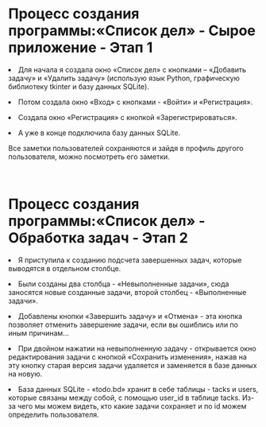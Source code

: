 <h1><b>Процесс создания программы:«Список дел» - Сырое приложение - Этап 1</b></h1>
<form><p><li>Для начала я создала окно «Список дел» с кнопками – «Добавить задачу» и «Удалить задачу» (использую язык Python, графическую библиотеку tkinter и базу данных SQLite).</p>
<p><li>Потом создала окно «Вход» с кнопками - «Войти» и «Регистрация».</p>
<p><li>Создала окно «Регистрация» с кнопкой «Зарегистрироваться».</p>
<p><li>А уже в конце подключила базу данных SQLite.</p>
Все заметки пользователей сохраняются и зайдя в профиль другого пользователя, можно посмотреть его заметки.</form>
<br>
<h1><b>Процесс создания программы:«Список дел» - Обработка задач - Этап 2</b></h1>
<form><p><li>Я приступила к созданию подсчета завершенных задач, которые выводятся в отдельном столбце.</p>
<p><li>Были созданы два столбца - «Невыполненные задачи», сюда заносятся новые созданные задачи,  второй столбец - «Выполненные задачи».</p>
<p><li>Добавлены кнопки «Завершить задачу» и «Отмена» - эта кнопка позволяет отменить завершение задачи, если вы ошиблись или по иным причинам...</p>
<p><li>При двойном нажатии на невыполненную задачу - открывается окно редактирования задачи с кнопкой «Сохранить изменения», нажав на эту кнопку старая версия задачи удаляется и заменяется в базе данных на новую.</p>
<p><li>База данных SQLite - «todo.bd» хранит в себе таблицы - tacks и  users, которые связаны между собой, с помощью user_id в таблице tacks. Из-за чего мы можем видеть, кто какие задачи сохраняет и по id можем определить пользователя.</p></form>
